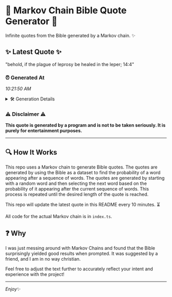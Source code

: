 # 📖 Markov Chain Bible Quote Generator 📖

Infinite quotes from the Bible generated by a Markov chain. ✨

## ✨ Latest Quote ✨
"behold, if the plague of leprosy be healed in the leper; 14:4"

### ⏰ Generated At
*10:21:50 AM*

<details>
    <summary>🛠️ Generation Details</summary>
    <p>
        <strong>🌱 Seed:</strong> behold,<br>
        <strong>🔄 Iterations:</strong> 11<br>
        <strong>📜 Context History:</strong><br>[ behold, ]: if<br>[ behold,, if ]: the<br>[ behold,, if, the ]: plague<br>[ behold,, if, the, plague ]: of<br>[ behold,, if, the, plague, of ]: leprosy<br>[ behold,, if, the, plague, of, leprosy ]: be<br>[ if, the, plague, of, leprosy, be ]: healed<br>[ the, plague, of, leprosy, be, healed ]: in<br>[ plague, of, leprosy, be, healed, in ]: the<br>[ of, leprosy, be, healed, in, the ]: leper;<br>[ leprosy, be, healed, in, the, leper; ]: 14:4<br>
    </p>
</details>

### ⚠️ Disclaimer ⚠️
**This quote is generated by a program and is not to be taken seriously. It is purely for entertainment purposes.**

---

## 🔍 How It Works

This repo uses a Markov chain to generate Bible quotes. The quotes are generated by using the Bible as a dataset to find the probability of a word appearing after a sequence of words. The quotes are generated by starting with a random word and then selecting the next word based on the probability of it appearing after the current sequence of words. This process is repeated until the desired length of the quote is reached.

This repo will update the latest quote in this README every 10 minutes. ⏳

All code for the actual Markov chain is in `index.ts`.

## ❓ Why

I was just messing around with Markov Chains and found that the Bible surprisingly yielded good results when prompted. 
It was suggested by a friend, and I am in no way christian.

Feel free to adjust the text further to accurately reflect your intent and experience with the project!

---

*Enjoy*✨

